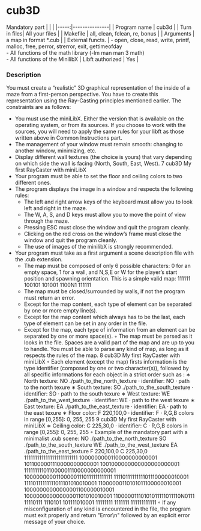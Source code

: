 # cub3D

Mandatory part
|      |               |
|-----:|---------------|
| Program name | cub3d | 
| Turn in files| All your files |
| Makefile | all, clean, fclean, re, bonus |
| Arguments | a map in format *.cub |
| External functs. | - open, close, read, write, printf, malloc, free, perror, strerror, exit, gettimeofday <br/> - All functions of the math library (-lm man man 3 math) <br/> - All functions of the MinilibX
| Libft authorized | Yes |

### Description  <br/>

You must create a “realistic” 3D graphical
representation of the inside of a maze from a
first-person perspective. You have to create this
representation using the Ray-Casting principles
mentioned earlier.
The constraints are as follows:
- You must use the miniLibX. Either the version that is available on the operating
system, or from its sources. If you choose to work with the sources, you will
need to apply the same rules for your libft as those written above in Common
Instructions part.
- The management of your window must remain smooth: changing to another window, minimizing, etc.
- Display different wall textures (the choice is yours) that vary depending on which
side the wall is facing (North, South, East, West).
7
cub3D My first RayCaster with miniLibX
- Your program must be able to set the floor and ceiling colors to two different ones.
- The program displays the image in a window and respects the following rules:
  - The left and right arrow keys of the keyboard must allow you to look left and
right in the maze.
  - The W, A, S, and D keys must allow you to move the point of view through
the maze. 
  -  Pressing ESC must close the window and quit the program cleanly.
  -  Clicking on the red cross on the window’s frame must close the window and
quit the program cleanly.
  -  The use of images of the minilibX is strongly recommended.
- Your program must take as a first argument a scene description file with the .cub
extension.
  - The map must be composed of only 6 possible characters: 0 for an empty space,
1 for a wall, and N,S,E or W for the player’s start position and spawning
orientation.
This is a simple valid map:
111111
100101
101001
1100N1
111111
  - The map must be closed/surrounded by walls, if not the program must return
an error.
  - Except for the map content, each type of element can be separated by one or
more empty line(s).
  - Except for the map content which always has to be the last, each type of
element can be set in any order in the file.
  - Except for the map, each type of information from an element can be separated
by one or more space(s).
◦ The map must be parsed as it looks in the file. Spaces are a valid part of the
map and are up to you to handle. You must be able to parse any kind of map,
as long as it respects the rules of the map.
8
cub3D My first RayCaster with miniLibX
◦ Each element (except the map) firsts information is the type identifier (composed by one or two character(s)), followed by all specific informations for each
object in a strict order such as :
∗ North texture:
NO ./path_to_the_north_texture
· identifier: NO
· path to the north texure
∗ South texture:
SO ./path_to_the_south_texture
· identifier: SO
· path to the south texure
∗ West texture:
WE ./path_to_the_west_texture
· identifier: WE
· path to the west texure
∗ East texture:
EA ./path_to_the_east_texture
· identifier: EA
· path to the east texure
∗ Floor color:
F 220,100,0
· identifier: F
· R,G,B colors in range [0,255]: 0, 255, 255
9
cub3D My first RayCaster with miniLibX
∗ Ceiling color:
C 225,30,0
· identifier: C
· R,G,B colors in range [0,255]: 0, 255, 255
◦ Example of the mandatory part with a minimalist .cub scene:
NO ./path_to_the_north_texture
SO ./path_to_the_south_texture
WE ./path_to_the_west_texture
EA ./path_to_the_east_texture
F 220,100,0
C 225,30,0
1111111111111111111111111
1000000000110000000000001
1011000001110000000000001
1001000000000000000000001
111111111011000001110000000000001
100000000011000001110111111111111
11110111111111011100000010001
11110111111111011101010010001
11000000110101011100000010001
10000000000000001100000010001
10000000000000001101010010001
11000001110101011111011110N0111
11110111 1110101 101111010001
11111111 1111111 111111111111
◦ If any misconfiguration of any kind is encountered in the file, the program
must exit properly and return "Error\n" followed by an explicit error message
of your choice.
